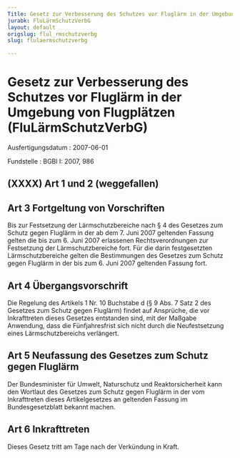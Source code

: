 ```yaml
---
Title: Gesetz zur Verbesserung des Schutzes vor Fluglärm in der Umgebung von Flugplätzen
jurabk: FluLärmSchutzVerbG
layout: default
origslug: flul_rmschutzverbg
slug: flulaermschutzverbg

---
```


# Gesetz zur Verbesserung des Schutzes vor Fluglärm in der Umgebung von Flugplätzen (FluLärmSchutzVerbG)

Ausfertigungsdatum
:   2007-06-01

Fundstelle
:   BGBl I: 2007, 986

## (XXXX) Art 1 und 2 (weggefallen)

## Art 3 Fortgeltung von Vorschriften

Bis zur Festsetzung der Lärmschutzbereiche nach § 4 des Gesetzes zum
Schutz gegen Fluglärm in der ab dem 7. Juni 2007 geltenden Fassung
gelten die bis zum 6. Juni 2007 erlassenen Rechtsverordnungen zur
Festsetzung der Lärmschutzbereiche fort. Für die darin festgesetzten
Lärmschutzbereiche gelten die Bestimmungen des Gesetzes zum Schutz
gegen Fluglärm in der bis zum 6. Juni 2007 geltenden Fassung fort.

## Art 4 Übergangsvorschrift

Die Regelung des Artikels 1 Nr. 10 Buchstabe d (§ 9 Abs. 7 Satz 2 des
Gesetzes zum Schutz gegen Fluglärm) findet auf Ansprüche, die vor
Inkrafttreten dieses Gesetzes entstanden sind, mit der Maßgabe
Anwendung, dass die Fünfjahresfrist sich nicht durch die
Neufestsetzung eines Lärmschutzbereichs verlängert.

## Art 5 Neufassung des Gesetzes zum Schutz gegen Fluglärm

Der Bundesminister für Umwelt, Naturschutz und Reaktorsicherheit kann
den Wortlaut des Gesetzes zum Schutz gegen Fluglärm in der vom
Inkrafttreten dieses Artikelgesetzes an geltenden Fassung im
Bundesgesetzblatt bekannt machen.

## Art 6 Inkrafttreten

Dieses Gesetz tritt am Tage nach der Verkündung in Kraft.


